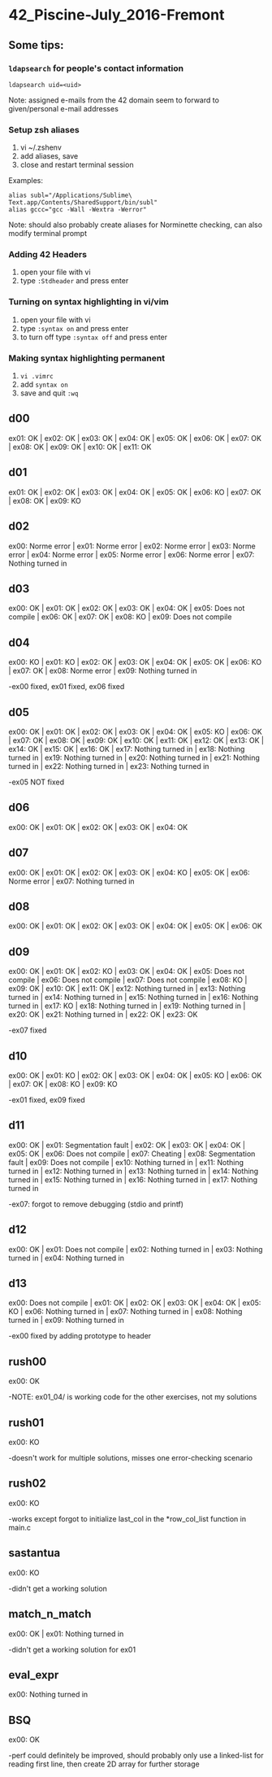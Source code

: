 # 42_Piscine-July_2016-Fremont

## Some tips:
### ```ldapsearch``` for people's contact information
```
ldapsearch uid=<uid>
```
Note: assigned e-mails from the 42 domain seem to forward to given/personal e-mail addresses

### Setup zsh aliases
1. vi ~/.zshenv
2. add aliases, save
3. close and restart terminal session

Examples:
```
alias subl="/Applications/Sublime\ Text.app/Contents/SharedSupport/bin/subl"
alias gccc="gcc -Wall -Wextra -Werror"
```
Note: should also probably create aliases for Norminette checking, can also modify terminal prompt

### Adding 42 Headers
1. open your file with vi
2. type ```:Stdheader``` and press enter

### Turning on syntax highlighting in vi/vim
1. open your file with vi
2. type ```:syntax on``` and press enter
3. to turn off type ```:syntax off``` and press enter

### Making syntax highlighting permanent
1. ```vi .vimrc```
2. add ```syntax on```
3. save and quit ```:wq```

## d00

ex01: OK | ex02: OK | ex03: OK | ex04: OK | ex05: OK | ex06: OK | ex07: OK | ex08: OK | ex09: OK | ex10: OK | ex11: OK

## d01

ex01: OK | ex02: OK | ex03: OK | ex04: OK | ex05: OK | ex06: KO | ex07: OK | ex08: OK | ex09: KO

## d02

ex00: Norme error | ex01: Norme error | ex02: Norme error | ex03: Norme error | ex04: Norme error | ex05: Norme error | ex06: Norme error | ex07: Nothing turned in

## d03

ex00: OK | ex01: OK | ex02: OK | ex03: OK | ex04: OK | ex05: Does not compile | ex06: OK | ex07: OK | ex08: KO | ex09: Does not compile

## d04

ex00: KO | ex01: KO | ex02: OK | ex03: OK | ex04: OK | ex05: OK | ex06: KO | ex07: OK | ex08: Norme error | ex09: Nothing turned in

-ex00 fixed, ex01 fixed, ex06 fixed

## d05

ex00: OK | ex01: OK | ex02: OK | ex03: OK | ex04: OK | ex05: KO | ex06: OK | ex07: OK | ex08: OK | ex09: OK | ex10: OK | ex11: OK | ex12: OK | ex13: OK | ex14: OK | ex15: OK | ex16: OK | ex17: Nothing turned in | ex18: Nothing turned in | ex19: Nothing turned in | ex20: Nothing turned in | ex21: Nothing turned in | ex22: Nothing turned in | ex23: Nothing turned in

-ex05 NOT fixed

## d06

ex00: OK | ex01: OK | ex02: OK | ex03: OK | ex04: OK

## d07

ex00: OK | ex01: OK | ex02: OK | ex03: OK | ex04: KO | ex05: OK | ex06: Norme error | ex07: Nothing turned in

## d08

ex00: OK | ex01: OK | ex02: OK | ex03: OK | ex04: OK | ex05: OK | ex06: OK

## d09

ex00: OK | ex01: OK | ex02: KO | ex03: OK | ex04: OK | ex05: Does not compile | ex06: Does not compile | ex07: Does not compile | ex08: KO | ex09: OK | ex10: OK | ex11: OK | ex12: Nothing turned in | ex13: Nothing turned in | ex14: Nothing turned in | ex15: Nothing turned in | ex16: Nothing turned in | ex17: KO | ex18: Nothing turned in | ex19: Nothing turned in | ex20: OK | ex21: Nothing turned in | ex22: OK | ex23: OK

-ex07 fixed

## d10

ex00: OK | ex01: KO | ex02: OK | ex03: OK | ex04: OK | ex05: KO | ex06: OK | ex07: OK | ex08: KO | ex09: KO

-ex01 fixed, ex09 fixed

## d11

ex00: OK | ex01: Segmentation fault | ex02: OK | ex03: OK | ex04: OK | ex05: OK | ex06: Does not compile | ex07: Cheating | ex08: Segmentation fault | ex09: Does not compile | ex10: Nothing turned in | ex11: Nothing turned in | ex12: Nothing turned in | ex13: Nothing turned in | ex14: Nothing turned in | ex15: Nothing turned in | ex16: Nothing turned in | ex17: Nothing turned in

-ex07: forgot to remove debugging (stdio and printf)

## d12

ex00: OK | ex01: Does not compile | ex02: Nothing turned in | ex03: Nothing turned in | ex04: Nothing turned in

## d13

ex00: Does not compile | ex01: OK | ex02: OK | ex03: OK | ex04: OK | ex05: KO | ex06: Nothing turned in | ex07: Nothing turned in | ex08: Nothing turned in | ex09: Nothing turned in

-ex00 fixed by adding prototype to header

## rush00

ex00: OK

-NOTE: ex01_04/ is working code for the other exercises, not my solutions

## rush01

ex00: KO

-doesn't work for multiple solutions, misses one error-checking scenario

## rush02

ex00: KO

-works except forgot to initialize last_col in the *row_col_list function in main.c

## sastantua

ex00: KO

-didn't get a working solution

## match_n_match

ex00: OK | ex01: Nothing turned in

-didn't get a working solution for ex01

## eval_expr

ex00: Nothing turned in

## BSQ

ex00: OK

-perf could definitely be improved, should probably only use a linked-list for reading first line, then create 2D array for further storage

